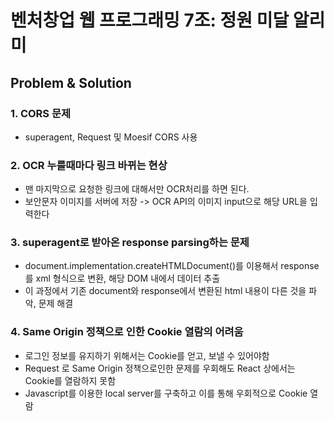 # 벤처창업 웹 프로그래밍 7조: 정원 미달 알리미

## Problem & Solution

### 1. CORS 문제 
- superagent, Request 및 Moesif CORS 사용

### 2. OCR 누를때마다 링크 바뀌는 현상
- 맨 마지막으로 요청한 링크에 대해서만 OCR처리를 하면 된다.
- 보안문자 이미지를 서버에 저장 -> OCR API의 이미지 input으로 해당 URL을 입력한다

### 3. superagent로 받아온 response parsing하는 문제
- document.implementation.createHTMLDocument()를 이용해서 response를 xml 형식으로 변환, 해당 DOM 내에서 데이터 추출
- 이 과정에서 기존 document와 response에서 변환된 html 내용이 다른 것을 파악, 문제 해결

### 4. Same Origin 정책으로 인한 Cookie 열람의 어려움
- 로그인 정보를 유지하기 위해서는 Cookie를 얻고, 보낼 수 있어야함
- Request 로 Same Origin 정책으로인한 문제를 우회해도 React 상에서는 Cookie를 열람하지 못함
- Javascript를 이용한 local server를 구축하고 이를 통해 우회적으로 Cookie 열람

